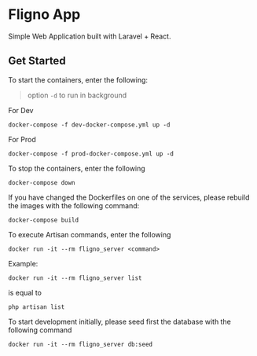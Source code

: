 # Fligno App

Simple Web Application built with Laravel + React.

## Get Started

To start the containers, enter the following:
> option `-d` to run in background

For Dev
```
docker-compose -f dev-docker-compose.yml up -d
```

For Prod
```
docker-compose -f prod-docker-compose.yml up -d
```

To stop the containers, enter the following
```
docker-compose down
```

If you have changed the Dockerfiles on one of the services, please rebuild the images with the following command:
```
docker-compose build
```

To execute Artisan commands, enter the following
```
docker run -it --rm fligno_server <command>
```
Example:
```
docker run -it --rm fligno_server list
```
is equal to
```
php artisan list
```

To start development initially, please seed first the database with the following command
```
docker run -it --rm fligno_server db:seed
```